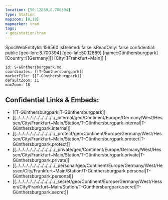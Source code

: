 ```yaml
---
location: [50.12889,8.700394]
type: Station 
mapzoom: [8,18] 
mapmarker: tram 
tags:
- geo/station/tram
---
```

SpocWebEntityId: 156560
isDeleted: false
isReadOnly: false
confidential: public
[geo-lon::8.700394]
[geo-lat::50.12889]
[name::Günthersburgpark]
[Country::[[Germany]]]
[City:[[Frankfurt~Main]] ]


```leaflet
id: S-Günthersburgpark.md
coordinates: [[T-Günthersburgpark]]
markerFile: [[T-Günthersburgpark]]
defaultZoom: 11 
maxZoom: 18
```


## Confidential Links & Embeds: 
- [[T-Günthersburgpark|T-Günthersburgpark]] 
- [[../../../../../../../../../../_internal/geo/Continent/Europe/Germany/West/Hessen/City/Frankfurt~Main/Station/T-Günthersburgpark.internal|T-Günthersburgpark.internal]] 
- [[../../../../../../../../../../_protect/geo/Continent/Europe/Germany/West/Hessen/City/Frankfurt~Main/Station/T-Günthersburgpark.protect|T-Günthersburgpark.protect]] 
- [[../../../../../../../../../../_private/geo/Continent/Europe/Germany/West/Hessen/City/Frankfurt~Main/Station/T-Günthersburgpark.private|T-Günthersburgpark.private]] 
- [[../../../../../../../../../../_personal/geo/Continent/Europe/Germany/West/Hessen/City/Frankfurt~Main/Station/T-Günthersburgpark.personal|T-Günthersburgpark.personal]] 
- [[../../../../../../../../../../_secret/geo/Continent/Europe/Germany/West/Hessen/City/Frankfurt~Main/Station/T-Günthersburgpark.secret|T-Günthersburgpark.secret]] 
